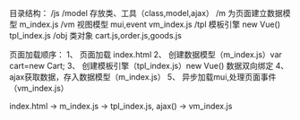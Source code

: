 目录结构：
/js
	/model	存放类、工具（class,model,ajax）
	/m		为页面建立数据模型 m_index.js
	/vm		视图模型 mui,event vm_index.js
	/tpl	模板引擎 new Vue() tpl_index.js	
	/obj	类对象  cart.js,order.js,goods.js
	




页面加载顺序：
	1、	页面加载 index.html
	2、	创建数据模型（m_index.js）var cart=new Cart;
	3、	创建模板引擎（tpl_index.js）new Vue()
      	数据双向绑定
	4、	ajax获取数据，存入数据模型（m_index.js）
	5、	异步加载mui,处理页面事件（vm_index.js）
	
index.html
	->  m_index.js
		->  tpl_index.js,
		ajax()
	->  vm_index.js
